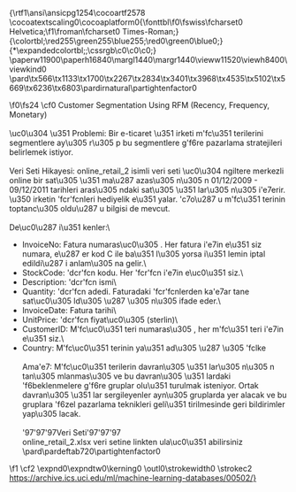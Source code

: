 {\rtf1\ansi\ansicpg1254\cocoartf2578
\cocoatextscaling0\cocoaplatform0{\fonttbl\f0\fswiss\fcharset0 Helvetica;\f1\froman\fcharset0 Times-Roman;}
{\colortbl;\red255\green255\blue255;\red0\green0\blue0;}
{\*\expandedcolortbl;;\cssrgb\c0\c0\c0;}
\paperw11900\paperh16840\margl1440\margr1440\vieww11520\viewh8400\viewkind0
\pard\tx566\tx1133\tx1700\tx2267\tx2834\tx3401\tx3968\tx4535\tx5102\tx5669\tx6236\tx6803\pardirnatural\partightenfactor0

\f0\fs24 \cf0 Customer Segmentation Using RFM (Recency, Frequency, Monetary)\
\
\uc0\u304 \u351  Problemi: Bir e-ticaret \u351 irketi m\'fc\u351 terilerini segmentlere ay\u305 r\u305 p bu segmentlere g\'f6re pazarlama stratejileri belirlemek istiyor.\
\
Veri Seti Hikayesi: online_retail_2 isimli veri seti \uc0\u304 ngiltere merkezli online bir sat\u305 \u351  ma\u287 azas\u305 n\u305 n 01/12/2009 - 09/12/2011 tarihleri aras\u305 ndaki sat\u305 \u351 lar\u305 n\u305  i\'e7erir. \u350 irketin \'fcr\'fcnleri hediyelik e\u351 yalar. \'c7o\u287 u m\'fc\u351 terinin toptanc\u305  oldu\u287 u bilgisi de mevcut.\
\
De\uc0\u287 i\u351 kenler:\
- InvoiceNo: Fatura numaras\uc0\u305 . Her fatura i\'e7in e\u351 siz numara, e\u287 er kod C ile ba\u351 l\u305 yorsa i\u351 lemin iptal edildi\u287 i anlam\u305 na gelir.\
- StockCode: \'dcr\'fcn kodu. Her \'fcr\'fcn i\'e7in e\uc0\u351 siz.\
- Description: \'dcr\'fcn ismi\
- Quantity: \'dcr\'fcn adedi. Faturadaki \'fcr\'fcnlerden ka\'e7ar tane sat\uc0\u305 ld\u305 \u287 \u305 n\u305  ifade eder.\
- InvoiceDate: Fatura tarihi\
- UnitPrice: \'dcr\'fcn fiyat\uc0\u305  (sterlin)\
- CustomerID: M\'fc\uc0\u351 teri numaras\u305 , her m\'fc\u351 teri i\'e7in e\u351 siz.\
- Country: M\'fc\uc0\u351 terinin ya\u351 ad\u305 \u287 \u305  \'fclke\
\
Ama\'e7: M\'fc\uc0\u351 terilerin davran\u305 \u351 lar\u305 n\u305 n tan\u305 mlanmas\u305  ve bu davran\u305 \u351 lardaki \'f6beklenmelere g\'f6re gruplar olu\u351 turulmak isteniyor. Ortak davran\u305 \u351 lar sergileyenler ayn\u305  gruplarda yer alacak ve bu gruplara \'f6zel pazarlama teknikleri geli\u351 tirilmesinde geri bildirimler yap\u305 lacak.\
\
\'97\'97\'97Veri Seti\'97\'97\'97\
online_retail_2.xlsx veri setine linkten ula\uc0\u351 abilirsiniz\
\pard\pardeftab720\partightenfactor0

\f1 \cf2 \expnd0\expndtw0\kerning0
\outl0\strokewidth0 \strokec2 https://archive.ics.uci.edu/ml/machine-learning-databases/00502/}